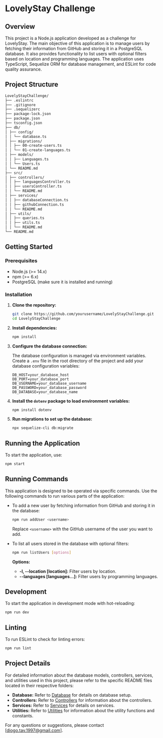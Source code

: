# LovelyStay Challenge

## Overview

This project is a Node.js application developed as a challenge for LovelyStay. 
The main objective of this application is to manage users by fetching their 
information from GitHub and storing it in a PostgreSQL database. It also 
provides functionality to list users with optional filters based on location 
and programming languages. The application uses TypeScript, Sequelize ORM for 
database management, and ESLint for code quality assurance.

## Project Structure

```bash
LovelyStayChallenge/
├── .eslintrc
├── .gitignore
├── .sequelizerc
├── package-lock.json
├── package.json
├── tsconfig.json
├── db/
│ ├── config/
│ │ └── database.ts
│ ├── migrations/
│ │ ├── 00-create-users.ts
│ │ └── 01-create-languages.ts
│ ├── models/
│ │ ├── Languages.ts
│ │ └── Users.ts
│ └── README.md
├── src/
│ ├── controllers/
│ │ ├── languagesController.ts
│ │ ├── usersController.ts
│ │ └── README.md
│ ├── services/
│ │ ├── databaseConnection.ts
│ │ ├── githubConnection.ts
│ │ └── README.md
│ ├── utils/
│ │ ├── queries.ts
│ │ ├── utils.ts
│ │ └── README.md
└── README.md
```

## Getting Started

### Prerequisites

- Node.js (>= 14.x)
- npm (>= 6.x)
- PostgreSQL (make sure it is installed and running)

### Installation

1. **Clone the repository:**

    ```bash
    git clone https://github.com/yourusername/LovelyStayChallenge.git
    cd LovelyStayChallenge
    ```

2. **Install dependencies:**

    ```bash
    npm install
    ```

3. **Configure the database connection:**

    The database configuration is managed via environment variables. Create a 
    `.env` file in the root directory of the project and add your database 
    configuration variables:

    ```plaintext
    DB_HOST=your_database_host
    DB_PORT=your_database_port
    DB_USERNAME=your_database_username
    DB_PASSWORD=your_database_password
    DB_DATABASE=your_database_name
    ```

4. **Install the `dotenv` package to load environment variables:**

    ```bash
    npm install dotenv
    ```

5. **Run migrations to set up the database:**

    ```bash
    npx sequelize-cli db:migrate
    ```

## Running the Application

To start the application, use:

```bash
npm start
```

## Running Commands

This application is designed to be operated via specific commands. Use the
following commands to run various parts of the application:

- To add a new user by fetching information from GitHub and storing it in the
database:

    ```bash
    npm run addUser <username>
    ```

    Replace `<username>` with the GitHub username of the user you want to add.

- To list all users stored in the database with optional filters:

    ```bash
    npm run listUsers [options]
    ```

    **Options:**
    - **-l, --location [location]:** Filter users by location.
    - **--languages [languages...]:** Filter users by programming languages.

## Development

To start the application in development mode with hot-reloading:

```bash
npm run dev
```

## Linting

To run ESLint to check for linting errors:

```bash
npm run lint
```

## Project Details

For detailed information about the database models, controllers, services, and utilities used in this project, please refer to the specific README files located in their respective folders:

- **Database:** Refer to [Database](./db/) for details on database setup.
- **Controllers:** Refer to [Controllers](./src/controllers/) for information about the controllers.
- **Services:** Refer to [Services](./src/services/) for details on services.
- **Utilities:** Refer to [Utilities](./src/utils/) for information about the utility functions and constants.

For any questions or suggestions, please contact [diogo.tav.1997@gmail.com].